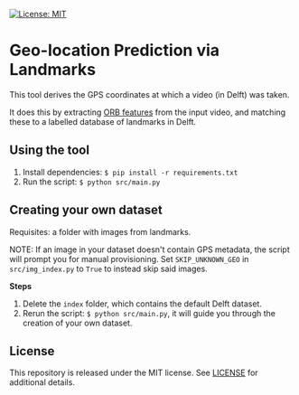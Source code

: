 [![License: MIT](https://img.shields.io/badge/License-MIT-yellow.svg)](https://opensource.org/licenses/MIT)
# Geo-location Prediction via Landmarks
This tool derives the GPS coordinates at which a video (in Delft) was taken. 

It does this by extracting [ORB features](https://en.wikipedia.org/wiki/Scale-invariant_feature_transform) from the input video, and matching these to a labelled database of landmarks in Delft.

## Using the tool
1. Install dependencies: `$ pip install -r requirements.txt`
2. Run the script: `$ python src/main.py`

## Creating your own dataset
Requisites: a folder with images from landmarks.  

NOTE: If an image in your dataset doesn't contain GPS metadata, the script will prompt you for manual provisioning. Set `SKIP_UNKNOWN_GEO` in `src/img_index.py` to `True` to instead skip said images.

**Steps**
1. Delete the `index` folder, which contains the default Delft dataset.
2. Rerun the script: `$ python src/main.py`, it will guide you through the creation of your own dataset.

## License
This repository is released under the MIT license. See [LICENSE](LICENSE) for additional details.